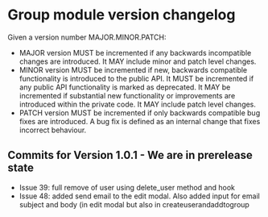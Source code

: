 # Group module version changelog
Given a version number MAJOR.MINOR.PATCH:

- MAJOR version MUST be incremented if any backwards incompatible changes are introduced. It MAY include minor and patch level changes. 
- MINOR version MUST be incremented if new, backwards compatible functionality is introduced to the public API. It MUST be incremented if any public API functionality is marked as deprecated. It MAY be incremented if substantial new functionality or improvements are introduced within the private code. It MAY include patch level changes.
- PATCH version MUST be incremented if only backwards compatible bug fixes are introduced. A bug fix is defined as an internal change that fixes incorrect behaviour.


## Commits for Version 1.0.1 - We are in prerelease state
 - Issue 39: full remove of user using delete_user method and hook
 - Issue 48: added send email to the edit modal. Also added input for email subject and body (in edit modal but also in createuserandaddtogroup
